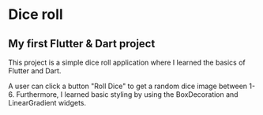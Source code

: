 # Dice roll

## My first Flutter & Dart project

This project is a simple dice roll application where I learned the basics of Flutter and Dart.

A user can click a button "Roll Dice" to get a random dice image between 1-6.
Furthermore, I learned basic styling by using the BoxDecoration and LinearGradient widgets.


